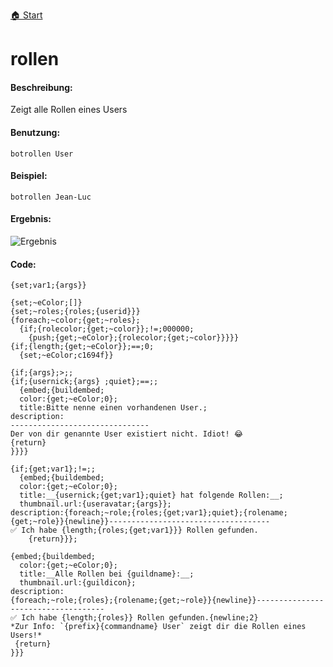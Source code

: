 [🏠 Start](https://jeanluc2305.github.io/Discord/)

# rollen

#### Beschreibung:

Zeigt alle Rollen eines Users

#### Benutzung:

`botrollen User`

#### Beispiel:

`botrollen Jean-Luc`

#### Ergebnis:

![Ergebnis](https://dub01pap001files.storage.live.com/y4m_ZteJTHChddfMu-cZsKh9hrDKI0rxBZNCj6692JoyDDVgKWj6qabp-Mi6yaYB8JSbfioonKGBHQxd79TAJLQiXtlvwfrszwPNGOP_CovasxGl0XNKCXXzr0Z446ylb4_0RKvjupFc4UERgN9l_6_5Je0TYBRnYkA34k-q_p8rMj-y1qQGAThRfcSQ9birM2K?width=435&height=222&cropmode=none)

#### Code:

```
{set;var1;{args}}

{set;~eColor;[]}
{set;~roles;{roles;{userid}}}
{foreach;~color;{get;~roles};
  {if;{rolecolor;{get;~color}};!=;000000;
    {push;{get;~eColor};{rolecolor;{get;~color}}}}}
{if;{length;{get;~eColor}};==;0;
  {set;~eColor;c1694f}}

{if;{args};>;;
{if;{usernick;{args} ;quiet};==;;
  {embed;{buildembed;
  color:{get;~eColor;0};
  title:Bitte nenne einen vorhandenen User.;
description:
-------------------------------
Der von dir genannte User existiert nicht. Idiot! 😂
{return}
}}}} 

{if;{get;var1};!=;;
  {embed;{buildembed;
  color:{get;~eColor;0};
  title:__{usernick;{get;var1};quiet} hat folgende Rollen:__;
  thumbnail.url:{useravatar;{args}};
description:{foreach;~role;{roles;{get;var1};quiet};{rolename;{get;~role}}{newline}}------------------------------------
✅ Ich habe {length;{roles;{get;var1}}} Rollen gefunden.
    {return}}};

{embed;{buildembed;
  color:{get;~eColor;0};
  title:__Alle Rollen bei {guildname}:__;
  thumbnail.url:{guildicon};
description:
{foreach;~role;{roles};{rolename;{get;~role}}{newline}}------------------------------------
✅ Ich habe {length;{roles}} Rollen gefunden.{newline;2}
*Zur Info: `{prefix}{commandname} User` zeigt dir die Rollen eines Users!*
 {return}
}}} 
```
